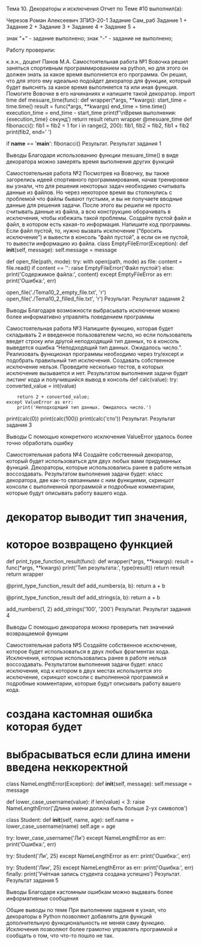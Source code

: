 Тема 10. Декораторы и исключения
Отчет по Теме #10 выполнил(а):

Черезов Роман Алексеевич
ЗПИЭ-20-1
Задание	Сам_раб
Задание 1	+
Задание 2	+
Задание 3	+
Задание 4	+
Задание 5	+

знак "+" - задание выполнено; знак "-" - задание не выполнено;

Работу проверили:

к.э.н., доцент Панов М.А.
Самостоятельная работа №1
Вовочка решил заняться спортивным программированием на python, но для этого он должен знать за какое время выполняется его программа. Он решил, что для этого ему идеально подойдет декоратор для функции, который будет выяснять за какое время выполняется та или иная функция. Помогите Вовочке в его начинаниях и напишите такой декоратор.
import time
def mesuare_time(func):
    def wrapper(*args, **kwargs):
        start_time = time.time()
        result = func(*args, **kwargs)
        end_time = time.time()
        execution_time = end_time - start_time
        print(f'\nВремя выполнения: {execution_time} секунд')
        return result
    return wrapper
@mesuare_time
def fibonacci():
    fib1 = fib2 = 1
    for i in range(2, 200):
        fib1, fib2 = fib2, fib1 + fib2
        print(fib2, end=' ')

if __name__ == '__main__':
    fibonacci()
Результат.
Результат задания 1

Выводы
Благодаря использованию функции mesuare_time() в виде декоратора можно замерять время выполнения других функций

Самостоятельная работа №2
Посмотрев на Вовочку, вы также загорелись идеей спортивного программирования, начав тренировки вы узнали, что для решения некоторых задач необходимо считывать данные из файлов. Но через некоторое время вы столкнулись с проблемой что файлы бывают пустыми, и вы не получаете вводные данные для решения задачи. После этого вы решили не просто считывать данные из файла, а всю конструкцию оборачивать в исключения, чтобы избежать такой проблемы. Создайте пустой файл и файл, в котором есть какая-то информация. Напишите код программы. Если файл пустой, то, нужно вызвать исключение (“бросить исключение”) и вывести в консоль “файл пустой”, а если он не пустой, то вывести информацию из файла.
class EmptyFileError(Exception):
    def __init__(self, message):
        self.message = message

def open_file(path, mode):
    try:
        with open(path, mode) as file:
            content = file.read()
            if content == '':
                raise EmptyFileError('Файл пустой')
            else:
                print('Содержимое файла:', content)
    except EmptyFileError as err:
        print('Ошибка:', err)

open_file('./Tema10_2_empty_file.txt', 'r')
open_file('./Tema10_2_filled_file.txt', 'r')
Результат.
Результат задания 2

Выводы
Благодаря возможности выбрасывать исключение можно более информативно управлять поведением программы

Самостоятельная работа №3
Напишите функцию, которая будет складывать 2 и введенное пользователем число, но если пользователь введет строку или другой неподходящий тип данных, то в консоль выведется ошибка “Неподходящий тип данных. Ожидалось число.”. Реализовать функционал программы необходимо через try/except и подобрать правильный тип исключения. Создавать собственное исключение нельзя. Проведите несколько тестов, в которых исключение вызывается и нет. Результатом выполнения задачи будет листинг кода и получившийся вывод в консоль
def calc(value):
    try:
        converted_value = int(value)

        return 2 + converted_value;
    except ValueError as err:
        print('Неподходящий тип данных. Ожидалось число.')


print(calc(0))
print(calc(100))
print(calc('сто'))
Результат.
Результат задания 3

Выводы
С помощью конкретного исключения ValueError удалось более точно обработать ошибку

Самостоятельная работа №4
Создайте собственный декоратор, который будет использоваться для двух любых вами придуманных функций. Декораторы, которые использовались ранее в работе нельзя воссоздавать. Результатом выполнения задачи будет: класс декоратора, две как-то связанными с ним функциями, скриншот консоли с выполненной программой и подробные комментарии, которые будут описывать работу вашего кода.
# декоратор выводит тип значения,
# которое возвращено функцией
def print_type_function_result(func):
    def wrapper(*args, **kwargs):
        result = func(*args, **kwargs)
        print('Тип результата:', type(result))
        return result
    return wrapper

@print_type_function_result
def add_numbers(a, b):
    return a + b

@print_type_function_result
def add_strings(a, b):
    return a + b

add_numbers(1, 2)
add_strings('100', '200')
Результат.
Результат задания 4

Выводы
С помощью декоратора можно проверить тип значений возвращаемой функции

Самостоятельная работа №5
Создайте собственное исключение, которое будет использоваться в двух любых фрагментах кода. Исключения, которые использовались ранее в работе нельзя воссоздавать. Результатом выполнения задачи будет: класс исключения, код к котором в двух местах используется это исключение, скриншот консоли с выполненной программой и подробные комментарии, которые будут описывать работу вашего кода.
# создана кастомная ошибка которая будет
# выбрасываться если длина имени введена неккоректной 
class NameLengthError(Exception):
    def __init__(self, message):
        self.message = message

def lower_case_username(value):
    if len(value) < 3:
        raise NameLengthError('Длина имени должна быть больше 2-ух символов')

class Student:
    def __init__(self, name, age):
        self.name = lower_case_username(name)
        self.age = age

try:
    lower_case_username('Ли')
except NameLengthError as err:
    print('Ошибка:', err)

try:
    Student('Ли', 25)
except NameLengthError as err:
    print('Ошибка:', err)

try:
    Student('Лии', 25)
except NameLengthError as err:
    print('Ошибка:', err)
finally:
    print('Учётная запись студента создана успешно')
Результат.
Результат задания 5

Выводы
Благодаря кастомным ошибкам можно выдавать более информативные сообщения

Общие выводы по теме
При выполнении задания я узнал, что декораторы в Python позволяют добавлять для функций дополнительную функциональность не меняя саму функцию. Исключения позволяют более грамотно управлять программой и сообщать о том, что что-то пошло не так.
